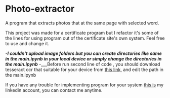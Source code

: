 # Photo-extractor
A program that extracts photos that at the same page with selected word.

This project was made for a certificate program but I refactor it's some of the lines for using program out of the certificate site's own system. Feel free to use and change it. 

-___I couldn't upload image folders but you can create directories like same in the main.ipynb in your local device or simply change the directories in the main.ipynb___
-___Before run <span title="pytesseract.pytesseract.tesseract_cmd = 'src/tesseract_documents/tesseract.exe'">second line of code</span> , you should download tesseract ocr that suitable for your device from [this link](https://github.com/UB-Mannheim/tesseract/wiki), and edit the path in the main.ipynb

If you have any trouble for implementing program for your system [this is](https://www.linkedin.com/in/emircanduzenli/) my linkedin account, you can contact me anytime.
